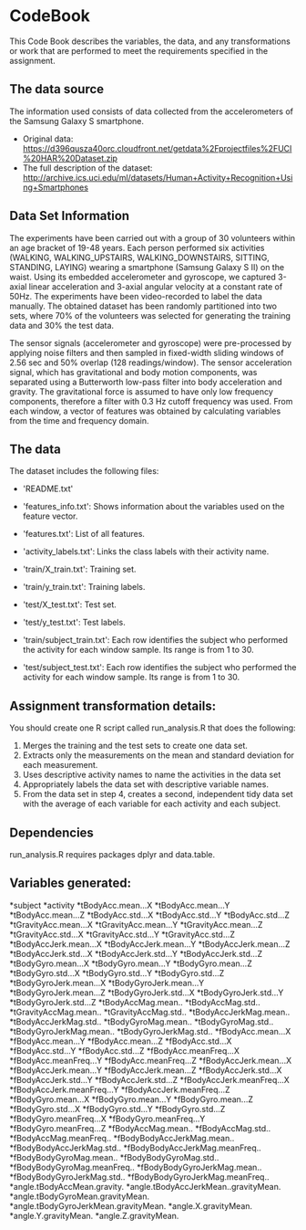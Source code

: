 # CodeBook

This Code Book describes the variables, the data, and any transformations or work that are performed to meet the requirements specified in the assignment.

## The data source

The information used consists of data collected from the accelerometers of the Samsung Galaxy S smartphone. 

* Original data: https://d396qusza40orc.cloudfront.net/getdata%2Fprojectfiles%2FUCI%20HAR%20Dataset.zip
* The full description of the dataset: http://archive.ics.uci.edu/ml/datasets/Human+Activity+Recognition+Using+Smartphones

## Data Set Information

The experiments have been carried out with a group of 30 volunteers within an age bracket of 19-48 years. Each person performed six activities (WALKING, WALKING_UPSTAIRS, WALKING_DOWNSTAIRS, SITTING, STANDING, LAYING) wearing a smartphone (Samsung Galaxy S II) on the waist. Using its embedded accelerometer and gyroscope, we captured 3-axial linear acceleration and 3-axial angular velocity at a constant rate of 50Hz. The experiments have been video-recorded to label the data manually. The obtained dataset has been randomly partitioned into two sets, where 70% of the volunteers was selected for generating the training data and 30% the test data.

The sensor signals (accelerometer and gyroscope) were pre-processed by applying noise filters and then sampled in fixed-width sliding windows of 2.56 sec and 50% overlap (128 readings/window). The sensor acceleration signal, which has gravitational and body motion components, was separated using a Butterworth low-pass filter into body acceleration and gravity. The gravitational force is assumed to have only low frequency components, therefore a filter with 0.3 Hz cutoff frequency was used. From each window, a vector of features was obtained by calculating variables from the time and frequency domain.

## The data

The dataset includes the following files:

- 'README.txt'

- 'features_info.txt': Shows information about the variables used on the feature vector.

- 'features.txt': List of all features.

- 'activity_labels.txt': Links the class labels with their activity name.

- 'train/X_train.txt': Training set.

- 'train/y_train.txt': Training labels.

- 'test/X_test.txt': Test set.

- 'test/y_test.txt': Test labels.

- 'train/subject_train.txt': Each row identifies the subject who performed the activity for each window sample. Its range is from 1 to 30.

- 'test/subject_test.txt': Each row identifies the subject who performed the activity for each window sample. Its range is from 1 to 30.

## Assignment transformation details:

You should create one R script called run_analysis.R that does the following:

1. Merges the training and the test sets to create one data set.
2. Extracts only the measurements on the mean and standard deviation for each measurement.
3. Uses descriptive activity names to name the activities in the data set
4. Appropriately labels the data set with descriptive variable names.
5. From the data set in step 4, creates a second, independent tidy data set with the average of each variable for each activity and each subject.

## Dependencies

run_analysis.R requires packages dplyr and data.table.

## Variables generated:

*subject
*activity
*tBodyAcc.mean...X
*tBodyAcc.mean...Y
*tBodyAcc.mean...Z
*tBodyAcc.std...X
*tBodyAcc.std...Y
*tBodyAcc.std...Z
*tGravityAcc.mean...X
*tGravityAcc.mean...Y
*tGravityAcc.mean...Z
*tGravityAcc.std...X
*tGravityAcc.std...Y
*tGravityAcc.std...Z
*tBodyAccJerk.mean...X
*tBodyAccJerk.mean...Y
*tBodyAccJerk.mean...Z
*tBodyAccJerk.std...X
*tBodyAccJerk.std...Y
*tBodyAccJerk.std...Z
*tBodyGyro.mean...X
*tBodyGyro.mean...Y
*tBodyGyro.mean...Z
*tBodyGyro.std...X
*tBodyGyro.std...Y
*tBodyGyro.std...Z
*tBodyGyroJerk.mean...X
*tBodyGyroJerk.mean...Y
*tBodyGyroJerk.mean...Z
*tBodyGyroJerk.std...X
*tBodyGyroJerk.std...Y
*tBodyGyroJerk.std...Z
*tBodyAccMag.mean..
*tBodyAccMag.std..
*tGravityAccMag.mean..
*tGravityAccMag.std..
*tBodyAccJerkMag.mean..
*tBodyAccJerkMag.std..
*tBodyGyroMag.mean..
*tBodyGyroMag.std..
*tBodyGyroJerkMag.mean..
*tBodyGyroJerkMag.std..
*fBodyAcc.mean...X
*fBodyAcc.mean...Y
*fBodyAcc.mean...Z
*fBodyAcc.std...X
*fBodyAcc.std...Y
*fBodyAcc.std...Z
*fBodyAcc.meanFreq...X
*fBodyAcc.meanFreq...Y
*fBodyAcc.meanFreq...Z
*fBodyAccJerk.mean...X
*fBodyAccJerk.mean...Y
*fBodyAccJerk.mean...Z
*fBodyAccJerk.std...X
*fBodyAccJerk.std...Y
*fBodyAccJerk.std...Z
*fBodyAccJerk.meanFreq...X
*fBodyAccJerk.meanFreq...Y
*fBodyAccJerk.meanFreq...Z
*fBodyGyro.mean...X
*fBodyGyro.mean...Y
*fBodyGyro.mean...Z
*fBodyGyro.std...X
*fBodyGyro.std...Y
*fBodyGyro.std...Z
*fBodyGyro.meanFreq...X
*fBodyGyro.meanFreq...Y
*fBodyGyro.meanFreq...Z
*fBodyAccMag.mean..
*fBodyAccMag.std..
*fBodyAccMag.meanFreq..
*fBodyBodyAccJerkMag.mean..
*fBodyBodyAccJerkMag.std..
*fBodyBodyAccJerkMag.meanFreq..
*fBodyBodyGyroMag.mean..
*fBodyBodyGyroMag.std..
*fBodyBodyGyroMag.meanFreq..
*fBodyBodyGyroJerkMag.mean..
*fBodyBodyGyroJerkMag.std..
*fBodyBodyGyroJerkMag.meanFreq..
*angle.tBodyAccMean.gravity.
*angle.tBodyAccJerkMean..gravityMean.
*angle.tBodyGyroMean.gravityMean.
*angle.tBodyGyroJerkMean.gravityMean.
*angle.X.gravityMean.
*angle.Y.gravityMean.
*angle.Z.gravityMean.

